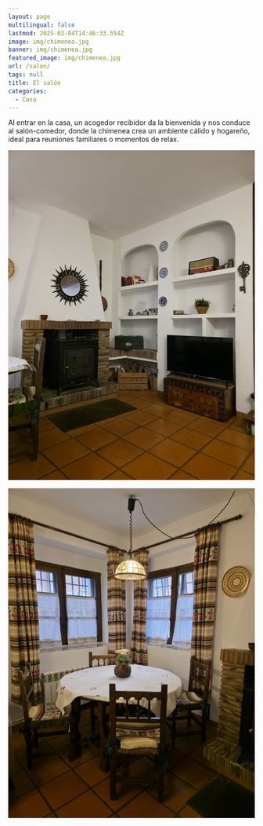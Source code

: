 ```yaml
---
layout: page
multilingual: false
lastmod: 2025-02-04T14:46:33.554Z
image: img/chimenea.jpg
banner: img/chimenea.jpg
featured_image: img/chimenea.jpg
url: /salon/
tags: null
title: El salón
categories:
  - Casa
---
```


Al entrar en la casa, un acogedor recibidor da la bienvenida y nos conduce al salón-comedor, donde la chimenea crea un ambiente cálido y hogareño, ideal para reuniones familiares o momentos de relax.

![](/img/casa/salon1.jpg)

![](/img/casa/salon2.jpg)
